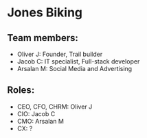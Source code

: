 # Jones Biking

## Team members:
- Oliver J: Founder, Trail builder
- Jacob C: IT specialist, Full-stack developer
- Arsalan M: Social Media and Advertising

## Roles:
- CEO, CFO, CHRM: Oliver J
- CIO: Jacob C
- CMO: Arsalan M
- CX: ?
